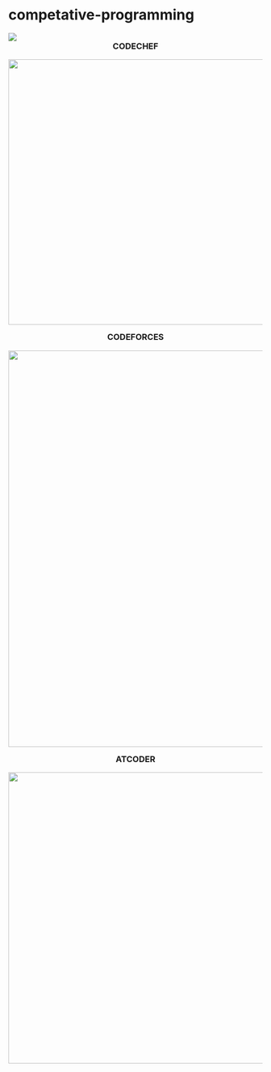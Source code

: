 # competative-programming
 <a href="http://makeapullrequest.com">
  <img align="center"  src="https://img.shields.io/badge/PRs-welcome-brightgreen.svg?style=flat"/>
</a>
 <h3 align="center" style="margin-top: 0px;"><strong>CODECHEF</strong></h3>
  
<p align="center">
<img width="525" src="https://user-images.githubusercontent.com/59575502/156880290-dad42fab-82e3-4ed5-92a3-cf950bb3fd9a.png">
</p>
 
  <h3 align="center" style="margin-top: 0px;"><strong>CODEFORCES</strong></h3>

<p align="center">
<img width="784" src="https://user-images.githubusercontent.com/59575502/156880231-3d71c65d-8e44-4199-94ad-7ca67f5b77b9.png">
</p>
 
  <h3 align="center" style="margin-top: 0px;"><strong>ATCODER</strong></h3>

<p align="center">
<img width="576" src="https://user-images.githubusercontent.com/59575502/156880323-630a2cea-936e-434e-9629-d5b24f71b9e4.png">
</p>
